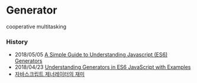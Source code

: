 # Generator
cooperative multitasking


### History
- 2018/05/05 [A Simple Guide to Understanding Javascript (ES6) Generators](https://medium.com/dailyjs/a-simple-guide-to-understanding-javascript-es6-generators-d1c350551950)
- 2018/04/23 [Understanding Generators in ES6 JavaScript with Examples](https://codeburst.io/understanding-generators-in-es6-javascript-with-examples-6728834016d5)
- [자바스크립트 제너레이터의 재미](https://medium.com/@jooyunghan/%EC%9E%90%EB%B0%94%EC%8A%A4%ED%81%AC%EB%A6%BD%ED%8A%B8-%EC%A0%9C%EB%84%88%EB%A0%88%EC%9D%B4%ED%84%B0%EC%9D%98-%EC%9E%AC%EB%AF%B8-246553cadfbd)
